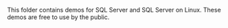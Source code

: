 This folder contains demos for SQL Server and SQL Server on Linux. These demos are free to use by the public.